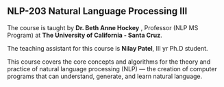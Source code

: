 ## NLP-203 Natural Language Processing III ##

The course is taught by __Dr. Beth Anne Hockey__ , Professor (NLP MS Program) at __The University of California - Santa Cruz__.

The teaching assistant for this course is __Nilay Patel__, III yr Ph.D student.

This course covers the core concepts and algorithms for the theory and practice of natural language processing (NLP) — the creation of computer programs that can understand, generate, and learn natural language.
